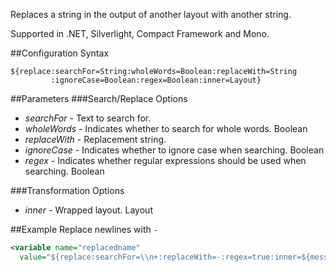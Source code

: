 Replaces a string in the output of another layout with another string. 

Supported in .NET, Silverlight, Compact Framework and Mono.

##Configuration Syntax
```
${replace:searchFor=String:wholeWords=Boolean:replaceWith=String
         :ignoreCase=Boolean:regex=Boolean:inner=Layout}
```

##Parameters
###Search/Replace Options
* _searchFor_ - Text to search for.
* _wholeWords_ - Indicates whether to search for whole words. Boolean
* _replaceWith_ - Replacement string.
* _ignoreCase_ - Indicates whether to ignore case when searching. Boolean
* _regex_ - Indicates whether regular expressions should be used when searching. Boolean

###Transformation Options
* _inner_ - Wrapped layout. Layout

##Example
Replace newlines with `-`

```xml
<variable name="replacedname" 
  value="${replace:searchFor=\\n+:replaceWith=-:regex=true:inner=${message}}" />
```